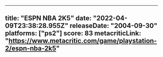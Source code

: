 
---
title: "ESPN NBA 2K5"
date: "2022-04-09T23:38:28.955Z"
releaseDate: "2004-09-30"
platforms: ["ps2"]
score: 83
metacriticLink: "https://www.metacritic.com/game/playstation-2/espn-nba-2k5"
---
